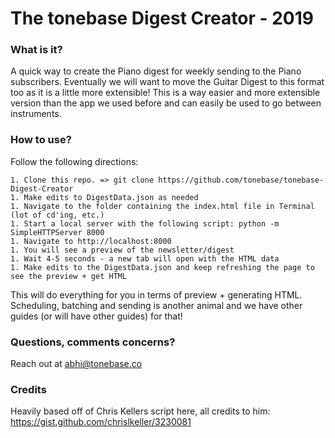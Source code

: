 # The tonebase Digest Creator - 2019

### What is it?

A quick way to create the Piano digest for weekly sending to the Piano subscribers. Eventually we will want to move the Guitar Digest to this format too as it is a little more extensible! This is a way easier and more extensible version than the app we used before and can easily be used to go between instruments.

### How to use?

Follow the following directions:

```
1. Clone this repo. => git clone https://github.com/tonebase/tonebase-Digest-Creator
1. Make edits to DigestData.json as needed
1. Navigate to the folder containing the index.html file in Terminal (lot of cd'ing, etc.)
1. Start a local server with the following script: python -m SimpleHTTPServer 8000
1. Navigate to http://localhost:8000
1. You will see a preview of the newsletter/digest
1. Wait 4-5 seconds - a new tab will open with the HTML data
1. Make edits to the DigestData.json and keep refreshing the page to see the preview + get HTML
```

This will do everything for you in terms of preview + generating HTML. Scheduling, batching and sending is another animal and we have other guides (or will have other guides) for that!

### Questions, comments concerns?

Reach out at abhi@tonebase.co

### Credits

Heavily based off of Chris Kellers script here, all credits to him: https://gist.github.com/chrislkeller/3230081
